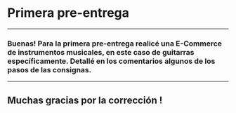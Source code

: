 # Primera pre-entrega

------------
### Buenas! Para la primera pre-entrega realicé una E-Commerce de instrumentos musicales, en este caso de guitarras específicamente. Detallé en los comentarios algunos de los pasos de las consignas.
------------

## Muchas gracias por la corrección !